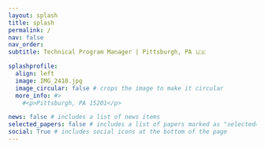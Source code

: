 ```yaml
---
layout: splash
title: splash
permalink: /
nav: false
nav_order: 
subtitle: Technical Program Manager | Pittsburgh, PA 🇺🇸

splashprofile:
  align: left
  image: IMG_2410.jpg
  image_circular: false # crops the image to make it circular
  more_info: #>
    #<p>Pittsburgh, PA 15201</p>

news: false # includes a list of news items
selected_papers: false # includes a list of papers marked as "selected={true}"
social: True # includes social icons at the bottom of the page
--- 
```

